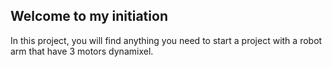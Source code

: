 ## Welcome to my initiation

In this project, you will find anything you need to start a project with a robot
arm that have 3 motors dynamixel.

